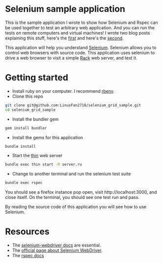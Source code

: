 # Selenium sample application

This is the sample application I wrote to show how Selenium and Rspec
can be used together to test an arbitrary web application. And you can
run the tests on remote computers and virtual machines! I wrote two blog
posts explaining this stuff, here's the
[first](http://brooklynoptimist.com/2014/12/08/using-selenium-and-rspec-to-test-any-web-application/)
and here's the
[second](http://brooklynoptimist.com/2014/12/09/how-to-set-up-selenium-grid-to-test-internet-explorer-from-a-mac-or-linux-computer/).

This application will help you understand
[Selenium](https://en.wikipedia.org/wiki/Selenium_%28software%29).
Selenium allows you to control web browsers with source code. This
application uses selenium to drive a web browser to visit a simple
[Rack](http://rack.github.io/) web server, and test it.

# Getting started

- Install ruby on your computer. I recommend [rbenv](https://github.com/sstephenson/rbenv).
- Clone this repo
```bash
git clone git@github.com:LinuxFan2718/selenium_grid_sample.git
cd selenium_grid_sample
```
- Install the bundler gem
```bash
gem install bundler
```
- Install the gems for this application
```bash
bundle install
```
- Start the [thin](http://code.macournoyer.com/thin/usage/) web server
```bash
bundle exec thin start -R server.ru
```
- Change to another terminal and run the selenium test suite
```bash
bundle exec rspec
```

You should see a firefox instance pop open, visit http://localhost:3000,
and close itself. On the terminal, you should see one test run and pass.

By reading the source code of this application you will see how to use
Selenium.

# Resources

- The [selenium-webdriver docs](http://selenium.googlecode.com/svn/trunk/docs/api/rb/_index.html) are essential. 
- The [official page about Selenium
  WebDriver](http://docs.seleniumhq.org/docs/03_webdriver.jsp).
- The [rspec docs](http://rspec.info/)

